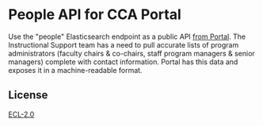 # People API for CCA Portal

Use the "people" Elasticsearch endpoint as a public API [from Portal](https://portal.cca.edu/people/). The Instructional Support team has a need to pull accurate lists of program administrators (faculty chairs & co-chairs, staff program managers & senior managers) complete with contact information. Portal has this data and exposes it in a machine-readable format.

## License

[ECL-2.0](https://opensource.org/licenses/ECL-2.0)
